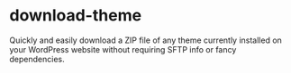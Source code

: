 # download-theme
Quickly and easily download a ZIP file of any theme currently installed on your WordPress website without requiring SFTP info or fancy dependencies.
